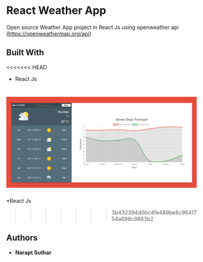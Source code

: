 # React Weather App 
Open source Weather App project in React Js using openweather api (https://openweathermap.org/api)

## Built With

<<<<<<< HEAD
* React Js

![picture](snapshots/weather-capture.png)
=======
*React Js
>>>>>>> 3b432394d0bc4fe489be8c9641754a698c9863b2

## Authors
* **Narapt Suthar**
